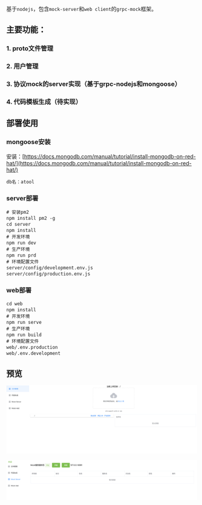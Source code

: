 基于`nodejs`，包含`mock-server`和`web client`的`grpc-mock`框架。

## 主要功能：

### 1. proto文件管理

### 2. 用户管理

### 3. 协议mock的server实现（基于grpc-nodejs和mongoose）

### 4. 代码模板生成（待实现）

## 部署使用

### mongoose安装

安装：[https://docs.mongodb.com/manual/tutorial/install-mongodb-on-red-hat/](https://docs.mongodb.com/manual/tutorial/install-mongodb-on-red-hat/)

```
db名：atool
```

### server部署

```
# 安装pm2
npm install pm2 -g
cd server
npm install
# 开发环境
npm run dev
# 生产环境
npm run prd
# 环境配置文件
server/config/development.env.js
server/config/production.env.js
```

### web部署

```
cd web
npm install
# 开发环境
npm run serve
# 生产环境
npm run build
# 环境配置文件
web/.env.production
web/.env.development
```

## 预览

![1](screencapture/1.png)

![2](screencapture/2.png)
